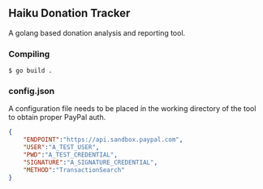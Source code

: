 
## Haiku Donation Tracker

A golang based donation analysis and reporting tool.

### Compiling

```shell
$ go build .
```

### config.json

A configuration file needs to be placed in the working directory of the tool to obtain proper PayPal auth.

```json
{
    "ENDPOINT":"https://api.sandbox.paypal.com",
    "USER":"A_TEST_USER",
    "PWD":"A_TEST_CREDENTIAL",
    "SIGNATURE":"A_SIGNATURE_CREDENTIAL",
    "METHOD":"TransactionSearch"
}
```
